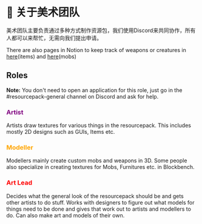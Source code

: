 # 🎨 关于美术团队

美术团队主要负责通过多种方式制作资源包，我们使用Discord来共同协作，所有人都可以来帮忙，无需向我们提出申请。

There are also pages in Notion to keep track of weapons or creatures in
[here](https://www.notion.so/gensokyorealoaded/afc6a9450ab048debb45474e0819e138?v=19d48d004b8e49f19553356274f49e91)(items)
and
[here](https://www.notion.so/gensokyorealoaded/0f4aa9d48f3e45e5b61e2b49f9f504e2?v=64296c0854104e15b819c6a51687a8ba)(mobs)

## Roles

**Note:** You don't need to open an application for this role, just go in the
#resourcepack-general channel on Discord and ask for help.

#### <h3 style="color:purple;">Artist</h3>

Artists draw textures for various things in the resourcepack. This includes
mostly 2D designs such as GUIs, Items etc.

#### <h3 style="color:orange;">Modeller</h3>

Modellers mainly create custom mobs and weapons in 3D. Some people also
specialize in creating textures for Mobs, Furnitures etc. in Blockbench.

### <h3 style="color:red;">Art Lead</h3>

Decides what the general look of the resourcepack should be and gets other
artists to do stuff. Works with designers to figure out what models for things
need to be done and gives that work out to artists and modellers to do. Can also
make art and models of their own.
